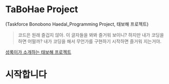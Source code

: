 # TaBoHae Project 
(Taskforce Bonobono Haedal_Programming Project, 태보해 프로젝트)
> 코드은 원래 즐겁지 않아. 이 글자들을 봐봐 즐거워 보이니?
> 하지만 내가 코딩을 하면 어떨까?
> 내가 코딩을 해서 무언가를 구현하기 시작하면 즐거워 지는거야.

[성록이가 소개하는 태보해 프로젝트](pdf/taebohaeProject.pdf)

# 시작합니다



